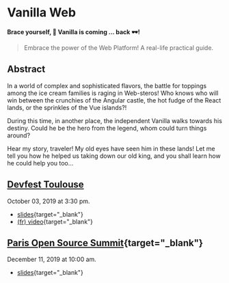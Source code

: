 # Vanilla Web

**Brace yourself, :icecream: Vanilla is coming … back :dark_sunglasses:!**

> Embrace the power of the Web Platform! A real-life practical guide.

## Abstract

In a world of complex and sophisticated flavors, the battle for toppings among the ice cream families is raging in Web-steros! Who knows who will win between the crunchies of the Angular castle, the hot fudge of the React lands, or the sprinkles of the Vue islands?!

During this time, in another place, the independent Vanilla walks towards his destiny. Could he be the hero from the legend, whom could turn things around?

Hear my story, traveler! My old eyes have seen him in these lands! Let me tell you how he helped us taking down our old king, and you shall learn how he could help you too...

## [Devfest Toulouse](https://2019.devfesttoulouse.fr/sessions/brace_yourself__vanilla_is_coming__back__/)

October 03, 2019 at 3:30 pm.

- [slides](/slides/vanilla1/devfesttlse19/index.html){target="\_blank"}
- [(fr) video](https://youtu.be/-d_Ka7OE4Xk){target="\_blank"}

## [Paris Open Source Summit](https://2019.opensourcesummit.paris/){target="\_blank"}

December 11, 2019 at 10:00 am.

- [slides](/slides/vanilla1/poss19/index.html){target="\_blank"}
